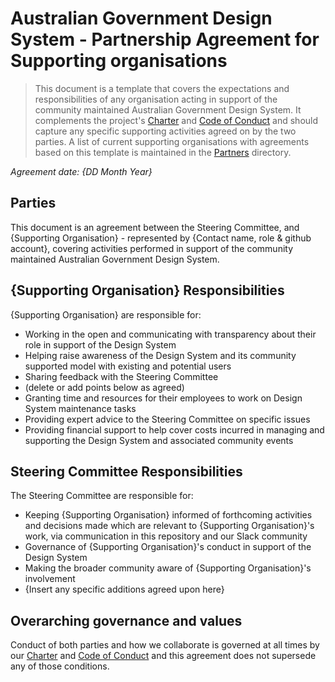 # Australian Government Design System - Partnership Agreement for Supporting organisations

> This document is a template that covers the expectations and responsibilities of any organisation acting in support of the community maintained Australian Government Design System. It complements the project's [Charter](CHARTER.md) and [Code of Conduct](CODE-OF-CONDUCT.md) and should capture any specific supporting activities agreed on by the two parties. A list of current supporting organisations with agreements based on this template is maintained in the [Partners](partners/) directory.

_Agreement date: {DD Month Year}_

## Parties
This document is an agreement between the Steering Committee, and {Supporting Organisation} - represented by {Contact name, role & github account}, covering activities performed in support of the community maintained Australian Government Design System.

## {Supporting Organisation} Responsibilities
{Supporting Organisation} are responsible for:
- Working in the open and communicating with transparency about their role in support of the Design System
- Helping raise awareness of the Design System and its community supported model with existing and potential users
- Sharing feedback with the Steering Committee
- (delete or add points below as agreed)
- Granting time and resources for their employees to work on Design System maintenance tasks
- Providing expert advice to the Steering Committee on specific issues
- Providing financial support to help cover costs incurred in managing and supporting the Design System and associated community events

## Steering Committee Responsibilities
The Steering Committee are responsible for:
- Keeping {Supporting Organisation} informed of forthcoming activities and decisions made which are relevant to {Supporting Organisation}'s work, via communication in this repository and our Slack community
- Governance of {Supporting Organisation}'s conduct in support of the Design System
- Making the broader community aware of {Supporting Organisation}'s involvement
- {Insert any specific additions agreed upon here}

## Overarching governance and values
Conduct of both parties and how we collaborate is governed at all times by our [Charter](CHARTER.md) and [Code of Conduct](CODE-OF-CONDUCT.md) and this agreement does not supersede any of those conditions.
